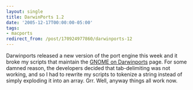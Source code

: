 ```yaml
---
layout: single
title: DarwinPorts 1.2
date: '2005-12-17T00:00:00-05:00'
tags:
- macports
redirect_from: /post/170924977860/darwinports-12
---
```

<p>Darwinports released a new version of the port engine this week and it broke my scripts that maintain the <a href="http://homepage.mac.com/rhwood/gnome/darwinports.html">GNOME on Darwinports</a> page. For some damned reason, the developers decided that tab-delimiting was not working, and so I had to rewrite my scripts to tokenize a string instead of simply exploding it into an array. Grr. Well, anyway things all work now.</p>
